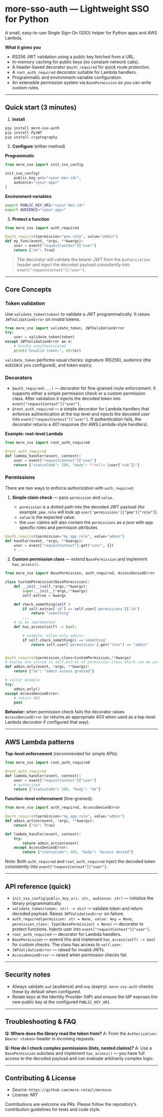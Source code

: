 # more-sso-auth — Lightweight SSO for Python

A small, easy-to-use Single Sign-On (SSO) helper for Python apps and AWS Lambda.

**What it gives you**

* RS256 JWT validation using a public key fetched from a URL.
* In-memory caching for public keys (no constant network calls).
* A header-based decorator `@auth_required` for quick route protection.
* A `root_auth_required` decorator suitable for Lambda handlers.
* Programmatic and environment-variable configuration.
* An extensible permission system via `BasePermission` so you can write custom rules.

---

## Quick start (3 minutes)

1. **Install**

```bash
pip install more-sso-auth
pip install PyJWT
pip install cryptography
```

2. **Configure** (either method)

**Programmatic**

```python
from more_sso import init_sso_config

init_sso_config(
    public_key_uri="<your-kms-id>",
    audience="<your-app>"
)
```

**Environment variables**

```bash
export PUBLIC_KEY_URI="<your-kms-id>"
export AUDIENCE="<your-app>"
```

3. **Protect a function**

```python
from more_sso import auth_required

@auth_required(permission="pma.role", value="admin")
def my_func(event, *args, **kwargs):
    user = event["requestContext"]["user"]
    return {"ok": True}
```

> The decorator will validate the bearer JWT from the `Authorization` header and inject the decoded payload consistently into `event["requestContext"]["user"]`.

---

## Core Concepts

### Token validation

Use `validate_token(token)` to validate a JWT programmatically. It raises `JWTValidationError` on invalid tokens.

```python
from more_sso import validate_token, JWTValidationError
try:
    user = validate_token(token)
except JWTValidationError as e:
    # handle unauthenticated
    print("Invalid token:", str(e))
```

`validate_token` performs usual checks: signature (RS256), audience (the `AUDIENCE` you configured), and token expiry.

### Decorators

* `@auth_required(...)` — decorator for fine-grained route enforcement. It supports either a simple permission check or a custom permission class. After validation it injects the decoded token into `event["requestContext"]["user"]`.
* `@root_auth_required` — a simple decorator for Lambda handlers that enforces authentication at the top level and injects the decoded user into `event["requestContext"]["user"]`. If authentication fails, the decorator returns a 401 response (for AWS Lambda-style handlers).

**Example: root-level Lambda**

```python
from more_sso import root_auth_required

@root_auth_required
def lambda_handler(event, context):
    user = event["requestContext"]["user"]
    return {"statusCode": 200, "body": f"Hello {user['sub']}"}
```

### Permissions

There are two ways to enforce authorization with `auth_required`:

1. **Simple claim check** — pass `permission` and `value`.

   * `permission` is a dotted path into the decoded JWT payload (for example: `pma.role` will look up `user['permissions']["pma"]["role"]`).
   * `value` is the expected value.
    * the `user` claims will also contain the `permissions` as a json with app specific roles and permisson attributes 
```python
@auth_required(permission="my_app.role", value="admin")
def handler(event, *args, **kwargs):
    user = event["requestContext"].get("user", {})
    # ...
```

2. **Custom permission class** — extend `BasePermission` and implement `has_access()`.

```python
from more_sso import BasePermission, auth_required, AccessDeniedError

class CustomPermission(BasePermission):
    def __init__(self,*args,**kwargs):
        super.__init__(*args,**kwargs)
        self.extras = kwargs

    def check_something(self )
        if self.extras['id'] == self.user['permissions']['id']
            return "something"
        ...
    # to be implemented
    def has_access(self) -> bool:

        # example: allow only admins
        if self.check_something() =='something' 
            return self.user['permissions'].get("role") == "admin"


@auth_required(permission_class=CustomPermission,**kwargs)
# kwargs are stored in self.extras of permission class which can be accessed in has_access 
def admin_only(event, *args, **kwargs):
    return {"ok": "admin access granted"}

# caller example
try:
    admin_only()
except AccessDeniedError:
    # return 403
    pass
```

**Behavior:** when permission check fails the decorator raises `AccessDeniedError` (or returns an appropriate 403 when used as a top-level Lambda decorator if configured that way).

---

## AWS Lambda patterns

**Top-level enforcement** (recommended for simple APIs):

```python
from more_sso import root_auth_required

@root_auth_required
def lambda_handler(event, context):
    user = event["requestContext"]["user"]
    # authorized
    return {"statusCode": 200, "body": "ok"}
```

**Function-level enforcement** (fine-grained):

```python
from more_sso import auth_required, AccessDeniedError

@auth_required(permission="my_app.role", value="admin")
def admin_action(event, *args, **kwargs):
    return {"ok": True}

def lambda_handler(event, context):
    try:
        return admin_action(event)
    except AccessDeniedError:
        return {"statusCode": 403, "body": "Access denied"}
```

Note: Both `auth_required` and `root_auth_required` inject the decoded token consistently into `event["requestContext"]["user"]`.

---

## API reference (quick)

* `init_sso_config(public_key_uri: str, audience: str)` — initialize the library programmatically.
* `validate_token(token: str) -> dict` — validate token and return decoded payload. Raises `JWTValidationError` on failure.
* `auth_required(permission: str = None, value: Any = None, permission_class: Type[BasePermission] = None)` — decorator to protect functions. Injects user into `event["requestContext"]["user"]`.
* `root_auth_required` — decorator for Lambda handlers.
* `BasePermission` — extend this and implement `has_access(self) -> bool` for custom checks. The class has access to `self.user`.
* `JWTValidationError` — raised for invalid JWTs.
* `AccessDeniedError` — raised when permission checks fail.

---

## Security notes

* Always validate `aud` (audience) and `exp` (expiry). `more-sso-auth` checks these by default when configured.
* Rotate keys at the Identity Provider (IdP) and ensure the IdP exposes the new public key at the configured `PUBLIC_KEY_URI`.

---

## Troubleshooting & FAQ

**Q: Where does the library read the token from?**
A: From the `Authorization: Bearer <token>` header in incoming requests.

**Q: How do I check complex permissions (lists, nested claims)?**
A: Use a `BasePermission` subclass and implement `has_access()` — you have full access to the decoded payload and can evaluate arbitrarily complex logic.

---

## Contributing & License

* Source: `https://github.com/more-retail/moresso`
* License: MIT

Contributions are welcome via PRs. Please follow the repository's contribution guidelines for tests and code style.
